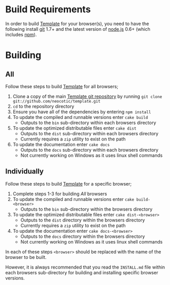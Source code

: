 # Build Requirements
In order to build [Template][] for your browser(s), you need to have the following
install [git][] 1.7+ and the latest version of [node.js][] 0.6+ (which includes [npm][]).

# Building
## All
Follow these steps to build [Template][] for all browsers;

1. Clone a copy of the main [Template git repository](https://github.com/neocotic/template) by running `git clone git://github.com/neocotic/template.git`
2. `cd` to the repository directory
3. Ensure you have all of the dependencies by entering `npm install`
4. To update the compiled and runnable versions enter `cake build`
   * Outputs to the `bin` sub-directory within each browsers directory
5. To update the optimized distributable files enter `cake dist`
   * Outputs to the `dist` sub-directory within each browsers directory
   * Currently requires a `zip` utility to exist on the path
6. To update the documentation enter `cake docs`
   * Outputs to the `docs` sub-directory within each browsers directory
   * Not currently working on Windows as it uses linux shell commands

## Individually
Follow these steps to build [Template][] for a specific browser;

1. Complete steps 1-3 for building *All* browsers
2. To update the compiled and runnable versions enter `cake build-<browser>`
   * Outputs to the `bin` sub-directory within the browsers directory
3. To update the optimized distributable files enter `cake dist-<browser>`
   * Outputs to the `dist` directory within the browsers directory
   * Currently requires a `zip` utility to exist on the path
4. To update the documentation enter `cake docs-<browser>`
   * Outputs to the `docs` directory within the browsers directory
   * Not currently working on Windows as it uses linux shell commands

In each of these steps `<browser>` should be replaced with the name of the browser
to be built.

However, it is always recommended that you read the `INSTALL.md` file within each
browsers sub-directory for building and installing specific browser versions.

[git]: http://git-scm.com
[node.js]: http://nodejs.org
[npm]: http://npmjs.org
[template]: http://neocotic.com/template
